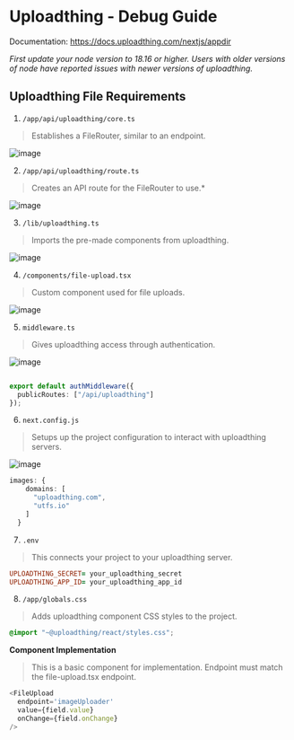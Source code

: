 # Uploadthing - Debug Guide

Documentation: https://docs.uploadthing.com/nextjs/appdir

*First update your node version to 18.16 or higher. Users with older versions of node have reported issues with newer versions of uploadthing.*

## Uploadthing File Requirements

1. `/app/api/uploadthing/core.ts`
>Establishes a FileRouter, similar to an endpoint.

![image](https://github.com/Triv2/writing/assets/126743500/8ca3720c-a251-4584-821f-ec3bf908a3ae)



2. `/app/api/uploadthing/route.ts` 
>Creates an API route for the FileRouter to use.*

![image](https://github.com/Triv2/writing/assets/126743500/3a7844a9-b1b6-467f-9513-df38de01741d)


3. `/lib/uploadthing.ts`
>Imports the pre-made components from uploadthing.

![image](https://github.com/Triv2/writing/assets/126743500/fb105c26-b5cc-41e0-913d-20020f37ef84)


4. `/components/file-upload.tsx`
>Custom component used for file uploads.

![image](https://github.com/Triv2/writing/assets/126743500/f6ee0542-99a0-4789-af2b-94f0327dc0cb)


5. `middleware.ts`
>Gives uploadthing access through authentication.

![image](https://github.com/Triv2/writing/assets/126743500/69e5cc20-ef68-4ab2-a80e-8408625c16b1)

```typescript

export default authMiddleware({
  publicRoutes: ["/api/uploadthing"]
});
```

6. `next.config.js`
> Setups up the project configuration to interact with uploadthing servers.

![image](https://github.com/Triv2/writing/assets/126743500/7c09ab58-6681-42df-a979-4f71f32db6f4)

```typescript
images: {
    domains: [
      "uploadthing.com",
      "utfs.io"
    ]
  }
```

7. `.env`
>This connects your project to your uploadthing server.

```prolog
UPLOADTHING_SECRET= your_uploadthing_secret
UPLOADTHING_APP_ID= your_uploadthing_app_id
```

8. `/app/globals.css`
>Adds uploadthing component CSS styles to the project.


```css
@import "~@uploadthing/react/styles.css";
```


**Component Implementation**
>This is a basic component for implementation. Endpoint must match the file-upload.tsx endpoint.

```typescript
<FileUpload 
  endpoint='imageUploader' 
  value={field.value} 
  onChange={field.onChange}
/>
```



